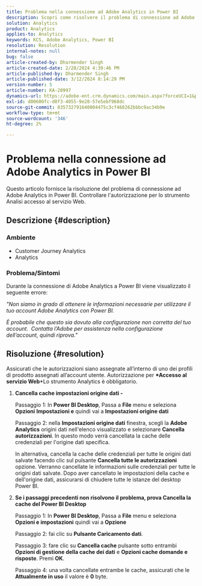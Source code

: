 ```yaml
---
title: Problema nella connessione ad Adobe Analytics in Power BI
description: Scopri come risolvere il problema di connessione ad Adobe Analytics in Power BI. Controllare l'autorizzazione per lo strumento Analisi accesso al servizio Web.
solution: Analytics
product: Analytics
applies-to: Analytics
keywords: KCS, Adobe Analytics, Power BI
resolution: Resolution
internal-notes: null
bug: false
article-created-by: Dharmender Singh
article-created-date: 2/28/2024 4:39:46 PM
article-published-by: Dharmender Singh
article-published-date: 3/12/2024 8:14:29 PM
version-number: 5
article-number: KA-20997
dynamics-url: https://adobe-ent.crm.dynamics.com/main.aspx?forceUCI=1&pagetype=entityrecord&etn=knowledgearticle&id=d3a875f5-57d6-ee11-9079-6045bd006295
exl-id: d00600fc-d0f3-4055-9e28-57e5ebf968dc
source-git-commit: 835732791640004475c3cf468262bbbc9ac34b9e
workflow-type: tm+mt
source-wordcount: '346'
ht-degree: 2%

---
```


# Problema nella connessione ad Adobe Analytics in Power BI


Questo articolo fornisce la risoluzione del problema di connessione ad Adobe Analytics in Power BI. Controllare l&#39;autorizzazione per lo strumento Analisi accesso al servizio Web.

## Descrizione {#description}


### <b>Ambiente</b>

- Customer Journey Analytics
- Analytics




### <b>Problema/Sintomi</b>

Durante la connessione di Adobe Analytics a Power BI viene visualizzato il seguente errore:



*&quot;Non siamo in grado di ottenere le informazioni necessarie per utilizzare il tuo account Adobe Analytics con Power BI.*

*È probabile che questo sia dovuto alla configurazione non corretta del tuo account.  Contatta l’Adobe per assistenza nella configurazione dell’account, quindi riprova.&quot;*


## Risoluzione {#resolution}

Assicurati che le autorizzazioni siano assegnate all’interno di uno dei profili di prodotto assegnati all’account utente. Autorizzazione per <b>*Accesso al servizio Web</b>*Lo strumento Analytics è obbligatorio.<br>


1. <b>Cancella cache impostazioni origine dati - </b>

   Passaggio 1: In <b>Power BI Desktop</b>, Passa a <b>File</b> menu e seleziona <b>Opzioni</b> <b>Impostazioni e</b> quindi vai a <b>Impostazioni origine dati</b>

   Passaggio 2: nella <b>Impostazioni origine dati</b> finestra, scegli la <b>Adobe Analytics</b> origini dati nell&#39;elenco visualizzato e selezionare <b>Cancella autorizzazioni</b>. In questo modo verrà cancellata la cache delle credenziali per l&#39;origine dati specifica.

   In alternativa, cancella la cache delle credenziali per tutte le origini dati salvate facendo clic sul pulsante <b>Cancella tutte le autorizzazioni </b>opzione. Verranno cancellate le informazioni sulle credenziali per tutte le origini dati salvate.
Dopo aver cancellato le impostazioni della cache e dell&#39;origine dati, assicurarsi di chiudere tutte le istanze del desktop Power BI.
2. <b>Se i passaggi precedenti non risolvono il problema, prova Cancella la cache del Power BI Desktop</b>

   Passaggio 1: In <b>Power BI Desktop</b>, Passa a <b>File</b> menu e seleziona <b>Opzioni e impostazioni</b> quindi vai a <b>Opzione</b>

   Passaggio 2: fai clic su <b>Pulsante Caricamento dati</b>.

   Passaggio 3: fare clic su <b>Cancella cache</b> pulsante sotto entrambi <b>Opzioni di gestione della cache dei dati</b> e <b>Opzioni cache domande e risposte</b>. Premi <b>OK</b>.

   Passaggio 4: una volta cancellate entrambe le cache, assicurati che le <b>Attualmente in uso</b> il valore è <b>0</b> byte.
